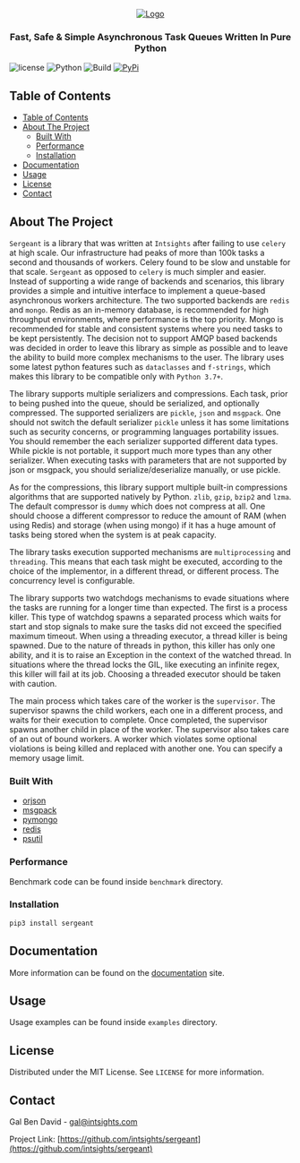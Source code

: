 <p align="center">
    <a href="https://github.com/intsights/sergeant">
        <img src="https://raw.githubusercontent.com/intsights/sergeant/master/images/logo.png" alt="Logo">
    </a>
    <h3 align="center">
        Fast, Safe & Simple Asynchronous Task Queues Written In Pure Python
    </h3>
</p>

![license](https://img.shields.io/badge/MIT-License-blue)
![Python](https://img.shields.io/badge/Python-3.7%20%7C%203.8-blue)
![Build](https://github.com/intsights/sergeant/workflows/Build/badge.svg)
[![PyPi](https://img.shields.io/pypi/v/sergeant.svg)](https://pypi.org/project/sergeant/)

## Table of Contents

- [Table of Contents](#table-of-contents)
- [About The Project](#about-the-project)
  - [Built With](#built-with)
  - [Performance](#performance)
  - [Installation](#installation)
- [Documentation](#documentation)
- [Usage](#usage)
- [License](#license)
- [Contact](#contact)


## About The Project

`Sergeant` is a library that was written at `Intsights` after failing to use `celery` at high scale. Our infrastructure had peaks of more than 100k tasks a second and thousands of workers. Celery found to be slow and unstable for that scale. `Sergeant` as opposed to `celery` is much simpler and easier. Instead of supporting a wide range of backends and scenarios, this library provides a simple and intuitive interface to implement a queue-based asynchronous workers architecture. The two supported backends are `redis` and `mongo`. Redis as an in-memory database, is recommended for high throughput environments, where performance is the top priority. Mongo is recommended for stable and consistent systems where you need tasks to be kept persistently. The decision not to support AMQP based backends was decided in order to leave this library as simple as possible and to leave the ability to build more complex mechanisms to the user. The library uses some latest python features such as `dataclasses` and `f-strings`, which makes this library to be compatible only with `Python 3.7+`.

The library supports multiple serializers and compressions. Each task, prior to being pushed into the queue, should be serialized, and optionally compressed. The supported serializers are `pickle`, `json` and `msgpack`. One should not switch the default serializer `pickle` unless it has some limitations such as security concerns, or programming languages portability issues. You should remember the each serializer supported different data types. While pickle is not portable, it support much more types than any other serializer. When executing tasks with parameters that are not supported by json or msgpack, you should serialize/deserialize manually, or use pickle.

As for the compressions, this library support multiple built-in compressions algorithms that are supported natively by Python. `zlib`, `gzip`, `bzip2` and `lzma`. The default compressor is `dummy` which does not compress at all. One should choose a different compressor to reduce the amount of RAM (when using Redis) and storage (when using mongo) if it has a huge amount of tasks being stored when the system is at peak capacity.

The library tasks execution supported mechanisms are `multiprocessing` and `threading`. This means that each task might be executed, according to the choice of the implementor, in a different thread, or different process. The concurrency level is configurable.

The library supports two watchdogs mechanisms to evade situations where the tasks are running for a longer time than expected. The first is a process killer. This type of watchdog spawns a separated process which waits for start and stop signals to make sure the tasks did not exceed the specified maximum timeout. When using a threading executor, a thread killer is being spawned. Due to the nature of threads in python, this killer has only one ability, and it is to raise an Exception in the context of the watched thread. In situations where the thread locks the GIL, like executing an infinite regex, this killer will fail at its job. Choosing a threaded executor should be taken with caution.

The main process which takes care of the worker is the `supervisor`. The supervisor spawns the child workers, each one in a different process, and waits for their execution to complete. Once completed, the supervisor spawns another child in place of the worker. The supervisor also takes care of an out of bound workers. A worker which violates some optional violations is being killed and replaced with another one. You can specify a memory usage limit.


### Built With

* [orjson](https://github.com/ijl/orjson)
* [msgpack](https://github.com/msgpack/msgpack-python)
* [pymongo](https://github.com/mongodb/mongo-python-driver)
* [redis](https://github.com/andymccurdy/redis-py)
* [psutil](https://github.com/giampaolo/psutil)


### Performance

Benchmark code can be found inside `benchmark` directory.


### Installation

```sh
pip3 install sergeant
```


## Documentation

More information can be found on the [documentation](https://intsights.github.io/sergeant/) site.

## Usage

Usage examples can be found inside `examples` directory.


## License

Distributed under the MIT License. See `LICENSE` for more information.


## Contact

Gal Ben David - gal@intsights.com

Project Link: [https://github.com/intsights/sergeant](https://github.com/intsights/sergeant)
